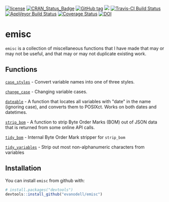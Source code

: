 
<!-- README.md is generated from README.Rmd. Please edit that file -->
[![license](https://img.shields.io/github/license/mashape/apistatus.svg)](https://github.com/EvanOdell/emisc/blob/master/LICENSE) [![CRAN\_Status\_Badge](https://www.r-pkg.org/badges/version/emisc)](https://cran.r-project.org/package=emisc) [![GitHub tag](https://img.shields.io/github/tag/evanodell/emisc.svg)](https://github.com/evanodell/emisc) [![](https://cranlogs.r-pkg.org/badges/grand-total/emisc)](https://dgrtwo.shinyapps.io/cranview/) [![Travis-CI Build Status](https://travis-ci.org/evanodell/emisc.svg?branch=master)](https://travis-ci.org/evanodell/emisc) [![AppVeyor Build Status](https://ci.appveyor.com/api/projects/status/github/evanodell/emisc?branch=master&svg=true)](https://ci.appveyor.com/project/evanodell/emisc) [![Coverage Status](https://img.shields.io/codecov/c/github/evanodell/emisc/master.svg)](https://codecov.io/github/evanodell/emisc?branch=master) [![DOI](https://zenodo.org/badge/96876145.svg)](https://zenodo.org/badge/latestdoi/96876145)

emisc
=====

`emisc` is a collection of miscellaneous functions that I have made that may or may not be useful, and that may or may not duplicate existing work.

Functions
---------

[`case_styles`](https://docs.evanodell.com/emisc/reference/case_styles.html) - Convert variable names into one of three styles.

[`change_case`](https://docs.evanodell.com/emisc/reference/change_case.html) - Changing variable cases.

[`dateable`](https://docs.evanodell.com/emisc/reference/dateable.html) - A function that locates all variables with "date" in the name (ignoring case), and converts them to POSIXct. Works on both dates and datetimes.

[`strip_bom`](https://docs.evanodell.com/emisc/reference/strip_bom.html) - A function to strip Byte Order Marks (BOM) out of JSON data that is returned from some online API calls.

[`tidy_bom`](https://docs.evanodell.com/emisc/reference/tidy_bom.html) - Internal Byte Order Mark stripper for `strip_bom`

[`tidy_variables`](https://docs.evanodell.com/emisc/reference/tidy_variables.html) - Strip out most non-alphanumeric characters from variables

Installation
------------

You can install `emisc` from github with:

``` r
# install.packages("devtools")
devtools::install_github("evanodell/emisc")
```
